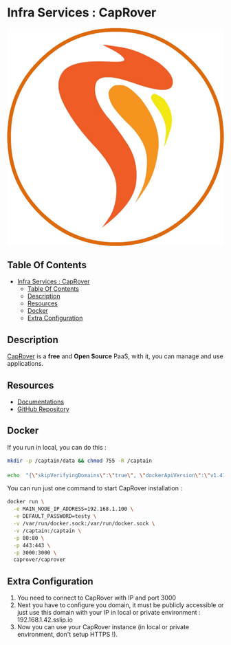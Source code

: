 # Infra Services : CapRover

![Icon](./img/caprover.png)

## Table Of Contents

- [Infra Services : CapRover](#infra-services--caprover)
  - [Table Of Contents](#table-of-contents)
  - [Description](#description)
  - [Resources](#resources)
  - [Docker](#docker)
  - [Extra Configuration](#extra-configuration)

## Description

[CapRover](https://caprover.com/) is a **free** and **Open Source** PaaS, with it, you can manage and use applications.

## Resources

- [Documentations](https://caprover.com/docs/get-started.html)
- [GitHub Repository](https://github.com/caprover/caprover)

## Docker

If you run in local, you can do this :

```bash
mkdir -p /captain/data && chmod 755 -R /captain

echo  "{\"skipVerifyingDomains\":\"true\", \"dockerApiVersion\":\"v1.41\"}" >  /captain/data/config-override.json
```

You can run just one command to start CapRover installation :

```bash
docker run \
  -e MAIN_NODE_IP_ADDRESS=192.168.1.100 \
  -e DEFAULT_PASSWORD=testy \
  -v /var/run/docker.sock:/var/run/docker.sock \
  -v /captain:/captain \
  -p 80:80 \
  -p 443:443 \
  -p 3000:3000 \
  caprover/caprover
```

## Extra Configuration

1) You need to connect to CapRover with IP and port 3000
2) Next you have to configure you domain, it must be publicly accessible or just use this domain with your IP in local or private environment : 192.168.1.42.sslip.io
3) Now you can use your CapRover instance (in local or private environment, don't setup HTTPS !).
